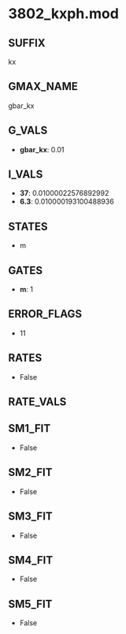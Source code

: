 # 3802_kxph.mod

## SUFFIX

kx

## GMAX_NAME

gbar_kx

## G_VALS

- **gbar_kx**: 0.01

## I_VALS

- **37**: 0.01000022576892992
- **6.3**: 0.010000193100488936

## STATES

- m

## GATES

- **m**: 1

## ERROR_FLAGS

- 11

## RATES

- False

## RATE_VALS


## SM1_FIT

- False

## SM2_FIT

- False

## SM3_FIT

- False

## SM4_FIT

- False

## SM5_FIT

- False

